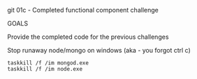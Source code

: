git 01c - Completed functional component challenge

GOALS

Provide the completed code for the previous challenges

Stop runaway node/mongo on windows (aka - you forgot ctrl c)

    taskkill /f /im mongod.exe
    taskkill /f /im node.exe